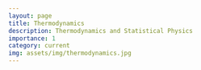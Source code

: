 ```yaml
---
layout: page
title: Thermodynamics
description: Thermodynamics and Statistical Physics
importance: 1
category: current
img: assets/img/thermodynamics.jpg
---
```



